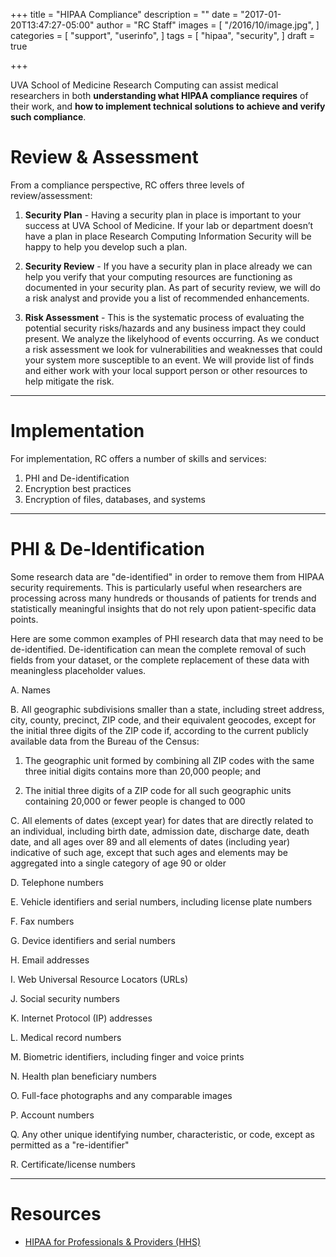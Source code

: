 +++
title = "HIPAA Compliance"
description = ""
date = "2017-01-20T13:47:27-05:00"
author = "RC Staff"
images = [
  "/2016/10/image.jpg",
]
categories = [
  "support",
  "userinfo",
]
tags = [
  "hipaa",
  "security",
]
draft = true

+++

<p class=lead>UVA School of Medicine Research Computing can assist medical researchers in both <b>understanding what HIPAA compliance requires</b> of their work, and <b>how to implement technical solutions to achieve and verify such compliance</b>.</p>

# Review & Assessment

From a compliance perspective, RC offers three levels of review/assessment:

1. **Security Plan** - Having a security plan in place is important to your success at UVA School of Medicine. If your lab or department doesn’t have a plan in place Research Computing Information Security will be happy to help you develop such a plan.

2. **Security Review** - If you have a security plan in place already we can help you verify that your computing resources are functioning as documented in your security plan. As part of security review, we will do a risk analyst and provide you a list of recommended enhancements.

3. **Risk Assessment** - This is the systematic process of evaluating the potential security risks/hazards and any business impact they could present.  We analyze the likelyhood of events occurring. As we conduct a risk assessment we look for vulnerabilities and weaknesses that could your system more susceptible to an event. We will provide list of finds and either work with your local support person or other resources to help mitigate the risk.  

- - -

# Implementation

For implementation, RC offers a number of skills and services:

1. PHI and De-identification
2. Encryption best practices
3. Encryption of files, databases, and systems

- - -

# PHI & De-Identification

Some research data are "de-identified" in order to remove them from HIPAA security requirements. This is particularly useful when researchers are processing across many hundreds or thousands of patients for trends and statistically meaningful insights that do not rely upon patient-specific data points.

Here are some common examples of PHI research data that may need to be de-identified. De-identification can mean the complete removal of such fields from your dataset, or the complete replacement of these data with meaningless placeholder values.

A. Names

B. All geographic subdivisions smaller than a state, including street address, city, county, precinct, ZIP code, and their equivalent geocodes, except for the initial three digits of the ZIP code if, according to the current publicly available data from the Bureau of the Census:

  1. The geographic unit formed by combining all ZIP codes with the same three initial digits contains more than 20,000 people; and

  2. The initial three digits of a ZIP code for all such geographic units containing 20,000 or fewer people is changed to 000

C. All elements of dates (except year) for dates that are directly related to an individual, including birth date, admission date, discharge date, death date, and all ages over 89 and all elements of dates (including year) indicative of such age, except that such ages and elements may be aggregated into a single category of age 90 or older

D. Telephone numbers

E. Vehicle identifiers and serial numbers, including license plate numbers

F. Fax numbers

G. Device identifiers and serial numbers

H. Email addresses

I. Web Universal Resource Locators (URLs)

J. Social security numbers

K. Internet Protocol (IP) addresses

L. Medical record numbers

M. Biometric identifiers, including finger and voice prints

N. Health plan beneficiary numbers

O. Full-face photographs and any comparable images

P. Account numbers

Q. Any other unique identifying number, characteristic, or code, except as permitted as a "re-identifier"

R. Certificate/license numbers

- - -

# Resources

* [HIPAA for Professionals & Providers (HHS)](https://www.hhs.gov/hipaa/for-professionals/index.html)
